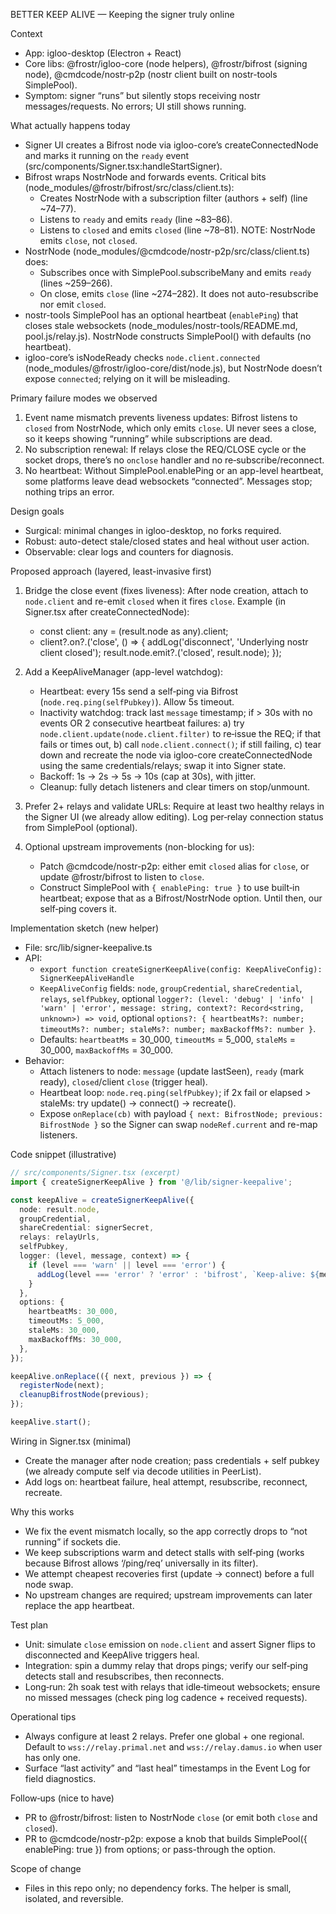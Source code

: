 BETTER KEEP ALIVE — Keeping the signer truly online

Context
- App: igloo-desktop (Electron + React)
- Core libs: @frostr/igloo-core (node helpers), @frostr/bifrost (signing node), @cmdcode/nostr‑p2p (nostr client built on nostr-tools SimplePool).
- Symptom: signer “runs” but silently stops receiving nostr messages/requests. No errors; UI still shows running.

What actually happens today
- Signer UI creates a Bifrost node via igloo-core’s createConnectedNode and marks it running on the `ready` event (src/components/Signer.tsx:handleStartSigner).
- Bifrost wraps NostrNode and forwards events. Critical bits (node_modules/@frostr/bifrost/src/class/client.ts):
  - Creates NostrNode with a subscription filter (authors + self) (line ~74–77).
  - Listens to `ready` and emits `ready` (line ~83–86).
  - Listens to `closed` and emits `closed` (line ~78–81). NOTE: NostrNode emits `close`, not `closed`.
- NostrNode (node_modules/@cmdcode/nostr-p2p/src/class/client.ts) does:
  - Subscribes once with SimplePool.subscribeMany and emits `ready` (lines ~259–266).
  - On close, emits `close` (line ~274–282). It does not auto-resubscribe nor emit `closed`.
- nostr-tools SimplePool has an optional heartbeat (`enablePing`) that closes stale websockets (node_modules/nostr-tools/README.md, pool.js/relay.js). NostrNode constructs SimplePool() with defaults (no heartbeat).
- igloo-core’s isNodeReady checks `node.client.connected` (node_modules/@frostr/igloo-core/dist/node.js), but NostrNode doesn’t expose `connected`; relying on it will be misleading.

Primary failure modes we observed
1) Event name mismatch prevents liveness updates: Bifrost listens to `closed` from NostrNode, which only emits `close`. UI never sees a close, so it keeps showing “running” while subscriptions are dead.
2) No subscription renewal: If relays close the REQ/CLOSE cycle or the socket drops, there’s no `onclose` handler and no re‑subscribe/reconnect.
3) No heartbeat: Without SimplePool.enablePing or an app-level heartbeat, some platforms leave dead websockets “connected”. Messages stop; nothing trips an error.

Design goals
- Surgical: minimal changes in igloo-desktop, no forks required.
- Robust: auto-detect stale/closed states and heal without user action.
- Observable: clear logs and counters for diagnosis.

Proposed approach (layered, least-invasive first)
1) Bridge the close event (fixes liveness): After node creation, attach to `node.client` and re-emit `closed` when it fires `close`.
   Example (in Signer.tsx after createConnectedNode):
   - const client: any = (result.node as any).client;
   - client?.on?.('close', () => { addLog('disconnect', 'Underlying nostr client closed'); result.node.emit?.('closed', result.node); });

2) Add a KeepAliveManager (app-level watchdog):
   - Heartbeat: every 15s send a self‑ping via Bifrost (`node.req.ping(selfPubkey)`). Allow 5s timeout.
   - Inactivity watchdog: track last `message` timestamp; if > 30s with no events OR 2 consecutive heartbeat failures:
     a) try `node.client.update(node.client.filter)` to re‑issue the REQ; if that fails or times out,
     b) call `node.client.connect()`; if still failing,
     c) tear down and recreate the node via igloo-core createConnectedNode using the same credentials/relays; swap it into Signer state.
   - Backoff: 1s → 2s → 5s → 10s (cap at 30s), with jitter.
   - Cleanup: fully detach listeners and clear timers on stop/unmount.

3) Prefer 2+ relays and validate URLs: Require at least two healthy relays in the Signer UI (we already allow editing). Log per‑relay connection status from SimplePool (optional).

4) Optional upstream improvements (non-blocking for us):
   - Patch @cmdcode/nostr-p2p: either emit `closed` alias for `close`, or update @frostr/bifrost to listen to `close`.
   - Construct SimplePool with `{ enablePing: true }` to use built‑in heartbeat; expose that as a Bifrost/NostrNode option. Until then, our self‑ping covers it.

Implementation sketch (new helper)
- File: src/lib/signer-keepalive.ts
- API:
  - `export function createSignerKeepAlive(config: KeepAliveConfig): SignerKeepAliveHandle`
  - `KeepAliveConfig` fields: `node`, `groupCredential`, `shareCredential`, `relays`, `selfPubkey`, optional `logger?: (level: 'debug' | 'info' | 'warn' | 'error', message: string, context?: Record<string, unknown>) => void`, optional `options?: { heartbeatMs?: number; timeoutMs?: number; staleMs?: number; maxBackoffMs?: number }`.
  - Defaults: `heartbeatMs` = 30_000, `timeoutMs` = 5_000, `staleMs` = 30_000, `maxBackoffMs` = 30_000.
- Behavior:
  - Attach listeners to node: `message` (update lastSeen), `ready` (mark ready), `closed`/client `close` (trigger heal).
  - Heartbeat loop: `node.req.ping(selfPubkey)`; if 2x fail or elapsed > staleMs: try update() → connect() → recreate().
  - Expose `onReplace(cb)` with payload `{ next: BifrostNode; previous: BifrostNode }` so the Signer can swap `nodeRef.current` and re-map listeners.

Code snippet (illustrative)
```ts
// src/components/Signer.tsx (excerpt)
import { createSignerKeepAlive } from '@/lib/signer-keepalive';

const keepAlive = createSignerKeepAlive({
  node: result.node,
  groupCredential,
  shareCredential: signerSecret,
  relays: relayUrls,
  selfPubkey,
  logger: (level, message, context) => {
    if (level === 'warn' || level === 'error') {
      addLog(level === 'error' ? 'error' : 'bifrost', `Keep-alive: ${message}`, context);
    }
  },
  options: {
    heartbeatMs: 30_000,
    timeoutMs: 5_000,
    staleMs: 30_000,
    maxBackoffMs: 30_000,
  },
});

keepAlive.onReplace(({ next, previous }) => {
  registerNode(next);
  cleanupBifrostNode(previous);
});

keepAlive.start();
```

Wiring in Signer.tsx (minimal)
- Create the manager after node creation; pass credentials + self pubkey (we already compute self via decode utilities in PeerList).
- Add logs on: heartbeat failure, heal attempt, resubscribe, reconnect, recreate.

Why this works
- We fix the event mismatch locally, so the app correctly drops to “not running” if sockets die.
- We keep subscriptions warm and detect stalls with self‑ping (works because Bifrost allows ‘/ping/req’ universally in its filter).
- We attempt cheapest recoveries first (update → connect) before a full node swap.
- No upstream changes are required; upstream improvements can later replace the app heartbeat.

Test plan
- Unit: simulate `close` emission on `node.client` and assert Signer flips to disconnected and KeepAlive triggers heal.
- Integration: spin a dummy relay that drops pings; verify our self‑ping detects stall and resubscribes, then reconnects.
- Long‑run: 2h soak test with relays that idle‑timeout websockets; ensure no missed messages (check ping log cadence + received requests).

Operational tips
- Always configure at least 2 relays. Prefer one global + one regional. Default to `wss://relay.primal.net` and `wss://relay.damus.io` when user has only one.
- Surface “last activity” and “last heal” timestamps in the Event Log for field diagnostics.

Follow‑ups (nice to have)
- PR to @frostr/bifrost: listen to NostrNode `close` (or emit both `close` and `closed`).
- PR to @cmdcode/nostr-p2p: expose a knob that builds SimplePool({ enablePing: true }) from options; or pass-through the option.

Scope of change
- Files in this repo only; no dependency forks. The helper is small, isolated, and reversible.
